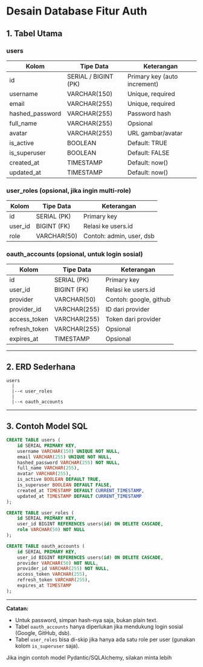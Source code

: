 # Desain Database Fitur Auth

## 1. Tabel Utama

### users
| Kolom           | Tipe Data           | Keterangan                        |
|-----------------|---------------------|-----------------------------------|
| id              | SERIAL / BIGINT (PK)| Primary key (auto increment)      |
| username        | VARCHAR(150)        | Unique, required                  |
| email           | VARCHAR(255)        | Unique, required                  |
| hashed_password | VARCHAR(255)        | Password hash                     |
| full_name       | VARCHAR(255)        | Opsional                          |
| avatar          | VARCHAR(255)        | URL gambar/avatar                 |
| is_active       | BOOLEAN             | Default: TRUE                     |
| is_superuser    | BOOLEAN             | Default: FALSE                    |
| created_at      | TIMESTAMP           | Default: now()                    |
| updated_at      | TIMESTAMP           | Default: now()                    |

### user_roles (opsional, jika ingin multi-role)
| Kolom     | Tipe Data      | Keterangan                |
|-----------|---------------|---------------------------|
| id        | SERIAL (PK)   | Primary key               |
| user_id   | BIGINT (FK)   | Relasi ke users.id        |
| role      | VARCHAR(50)   | Contoh: admin, user, dsb  |

### oauth_accounts (opsional, untuk login sosial)
| Kolom         | Tipe Data      | Keterangan                |
|---------------|---------------|---------------------------|
| id            | SERIAL (PK)    | Primary key               |
| user_id       | BIGINT (FK)    | Relasi ke users.id        |
| provider      | VARCHAR(50)    | Contoh: google, github    |
| provider_id   | VARCHAR(255)   | ID dari provider          |
| access_token  | VARCHAR(255)   | Token dari provider       |
| refresh_token | VARCHAR(255)   | Opsional                  |
| expires_at    | TIMESTAMP      | Opsional                  |

---

## 2. ERD Sederhana

```
users
  |
  |--< user_roles
  |
  |--< oauth_accounts
```

---

## 3. Contoh Model SQL

```sql
CREATE TABLE users (
    id SERIAL PRIMARY KEY,
    username VARCHAR(150) UNIQUE NOT NULL,
    email VARCHAR(255) UNIQUE NOT NULL,
    hashed_password VARCHAR(255) NOT NULL,
    full_name VARCHAR(255),
    avatar VARCHAR(255),
    is_active BOOLEAN DEFAULT TRUE,
    is_superuser BOOLEAN DEFAULT FALSE,
    created_at TIMESTAMP DEFAULT CURRENT_TIMESTAMP,
    updated_at TIMESTAMP DEFAULT CURRENT_TIMESTAMP
);

CREATE TABLE user_roles (
    id SERIAL PRIMARY KEY,
    user_id BIGINT REFERENCES users(id) ON DELETE CASCADE,
    role VARCHAR(50) NOT NULL
);

CREATE TABLE oauth_accounts (
    id SERIAL PRIMARY KEY,
    user_id BIGINT REFERENCES users(id) ON DELETE CASCADE,
    provider VARCHAR(50) NOT NULL,
    provider_id VARCHAR(255) NOT NULL,
    access_token VARCHAR(255),
    refresh_token VARCHAR(255),
    expires_at TIMESTAMP
);
```

---

**Catatan:**
- Untuk password, simpan hash-nya saja, bukan plain text.
- Tabel `oauth_accounts` hanya diperlukan jika mendukung login sosial (Google, GitHub, dsb).
- Tabel `user_roles` bisa di-skip jika hanya ada satu role per user (gunakan kolom `is_superuser` saja).

Jika ingin contoh model Pydantic/SQLAlchemy, silakan minta lebih